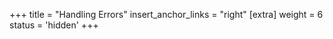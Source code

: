 +++
title = "Handling Errors"
insert_anchor_links = "right"
[extra]
weight = 6
status = 'hidden'
+++

<!-- TBW -->
